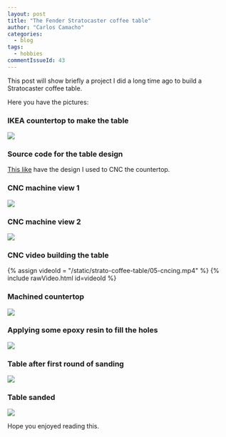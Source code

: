 ```yaml
---
layout: post
title: "The Fender Stratocaster coffee table"
author: "Carlos Camacho"
categories:
  - blog
tags:
  - hobbies
commentIssueId: 43
---
```


This post will show briefly a project I did a
long time ago to build a Stratocaster coffee table.

Here you have the pictures:

### IKEA countertop to make the table

![](/static/strato-coffee-table/01-countertop-raw.jpg)

### Source code for the table design

[This like](/static/strato-coffee-table/02-table-design.svg)
have the design I used to CNC the countertop.

### CNC machine view 1

![](/static/strato-coffee-table/03-cncing.jpeg)

### CNC machine view 2
![](/static/strato-coffee-table/04-cncing.jpeg)

### CNC video building the table

{% assign videoId = "/static/strato-coffee-table/05-cncing.mp4" %}
{% include rawVideo.html id=videoId %}

### Machined countertop

![](/static/strato-coffee-table/06-cnced.jpg)

### Applying some epoxy resin to fill the holes

![](/static/strato-coffee-table/07-epoxyed.jpg)

### Table after first round of sanding

![](/static/strato-coffee-table/08-partially-sanded.jpeg)

### Table sanded

![](/static/strato-coffee-table/09-partially-sanded.jpeg)

Hope you enjoyed reading this.



